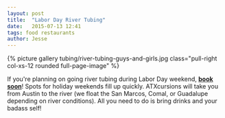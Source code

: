 ```yaml
---
layout: post
title:  "Labor Day River Tubing"
date:   2015-07-13 12:41
tags: food restaurants
author: Jesse
---
```

{% picture gallery tubing/river-tubing-guys-and-girls.jpg class="pull-right col-xs-12 rounded full-page-image" %}

If you're planning on going river tubing during Labor Day weekend, **[book soon](https://atxcursions.rezdy.com/28617/river-tubing)**! Spots for holiday weekends fill up quickly. ATXcursions will take you from Austin to the river (we float the San Marcos, Comal, or Guadalupe depending on river conditions). All you need to do is bring drinks and your badass self! 
